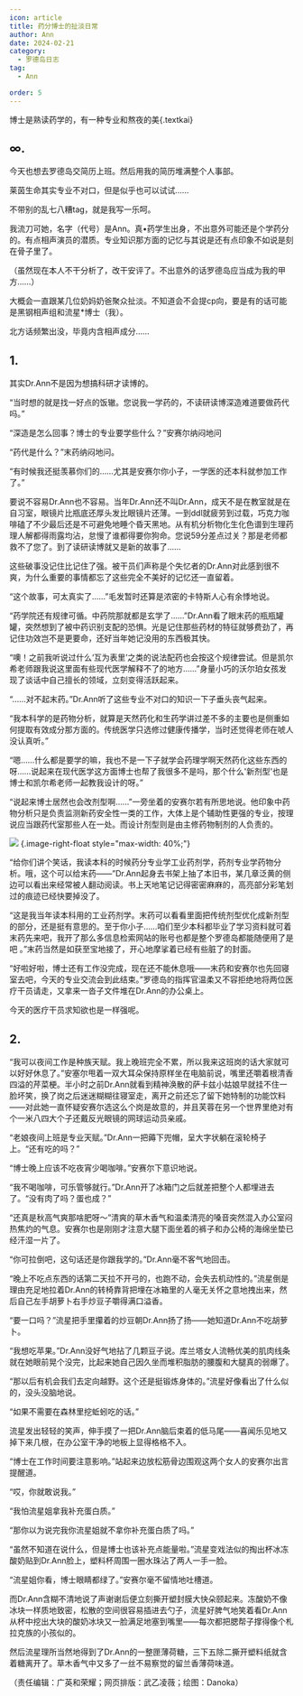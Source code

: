 ```yaml
---
icon: article
title: 药分博士的扯淡日常
author: Ann
date: 2024-02-21
category:
  - 罗德岛日志
tag:
  - Ann

order: 5
---
```


博士是熟读药学的，有一种专业和熬夜的美{.textkai}

<!-- more -->

## ∞.

今天也想去罗德岛交简历上班。然后用我的简历堆满整个人事部。

莱茵生命其实专业不对口，但是似乎也可以试试……

不带别的乱七八糟tag，就是我写一乐呵。

我流刀可她，名字（代号）是Ann。真•药学生出身，不出意外可能还是个学药分的。有点相声演员的潜质。专业知识那方面的记忆与其说是还有点印象不如说是刻在骨子里了。

（虽然现在本人不干分析了，改干安评了。不出意外的话罗德岛应当成为我的甲方……）

大概会一直跟某几位奶妈奶爸聚众扯淡。不知道会不会提cp向，要是有的话可能是黑钢相声组和流星*博士（我）。

北方话频繁出没，毕竟内含相声成分……

## 1.

其实Dr.Ann不是因为想搞科研才读博的。

“当时想的就是找一好点的饭辙。您说我一学药的，不读研读博深造难道要做药代吗。”

“深造是怎么回事？博士的专业要学些什么？”安赛尔纳闷地问

“药代是什么？”末药纳闷地问。

“有时候我还挺羡慕你们的……尤其是安赛尔你小子，一学医的还本科就参加工作了。”

要说不容易Dr.Ann也不容易。当年Dr.Ann还不叫Dr.Ann，成天不是在教室就是在自习室，眼镜片比瓶底还厚头发比眼镜片还薄。一到ddl就疲劳到过载，巧克力咖啡磕了不少最后还是不可避免地睡个昏天黑地。从有机分析物化生化色谱到生理药理人解都得雨露均沾，怠慢了谁都得要你狗命。您说59分差点过关？那是老师都救不了您了。到了读研读博就又是新的故事了……

这些破事没记住比记住了强。被干员们声称是个失忆者的Dr.Ann对此感到很不爽，为什么重要的事情都忘了这些完全不美好的记忆还一直留着。

“这个故事，可太真实了……”毛发暂时还算是浓密的卡特斯人心有余悸地说。

“药学院还有规律可循。中药院那就都是玄学了……”Dr.Ann看了眼末药的瓶瓶罐罐，突然想到了被中药识别支配的恐惧。光是记住那些药材的特征就够费劲了，再记住功效岂不是更要命，还好当年她记没用的东西极其快。

“噢！之前我听说过什么‘互为表里’之类的说法配药也会按这个规律尝试。但是凯尔希老师跟我说这里面有些现代医学解释不了的地方……”身量小巧的沃尔珀女孩发现了谈话中自己擅长的领域，立刻变得活跃起来。

“……对不起末药。”Dr.Ann听了这些专业不对口的知识一下子垂头丧气起来。

“我本科学的是药物分析，就算是天然药化和生药学讲过差不多的主要也是侧重如何提取有效成分那方面的。传统医学只选修过健康传播学，当时还觉得老师在唬人没认真听。”

“嗯……什么都是要学的嘛，我也不是一下子就学会药理学啊天然药化这些东西的呀……说起来在现代医学这方面博士也帮了我很多不是吗，那个什么'新剂型'也是博士和凯尔希老师一起教我设计的呀。”

“说起来博士居然也会改剂型啊……”一旁坐着的安赛尔若有所思地说。他印象中药物分析只是负责监测新药安全性一类的工作，大体上是个辅助性更强的专业，按理说应当跟药代室那些人在一处。而设计剂型则是由主修药物制剂的人负责的。

![](./res/illustration/文章配图（Danoka）.webp) {.image-right-float style="max-width: 40%;"}

“给你们讲个笑话，我读本科的时候药分专业学工业药剂学，药剂专业学药物分析。哦，这个可以给末药——”Dr.Ann起身去书架上抽了本旧书，某几章泛黄的侧边可以看出来经常被人翻动阅读。书上天地笔记记得密密麻麻的，高亮部分彩笔划过的痕迹已经快要掉没了。

“这是我当年读本科用的工业药剂学。末药可以看看里面把传统剂型优化成新剂型的部分，还是挺有意思的。至于你小子……咱们至少本科都毕业了学习资料就可着末药先来吧，我开了那么多信息检索网站的账号也都是整个罗德岛都能随便用了是吧 。”末药当然是如获至宝地接了，开心地摩挲着已经有些脏了的封面。

“好啦好啦，博士还有工作没完成，现在还不能休息哦——末药和安赛尔也先回寝室去吧，今天的专业交流会到此结束。”罗德岛的指挥官温柔又不容拒绝地将两位医疗干员请走，又拿来一沓子文件堆在Dr.Ann的办公桌上。

今天的医疗干员求知欲也是一样强呢。

## 2.

 “我可以夜间工作是种族天赋。我上晚班完全不累，所以我来这班岗的话大家就可以好好休息了。”安塞尔甩着一双大耳朵保持原样坐在电脑前说，嘴里还嚼着根清香四溢的芹菜梗。半小时之前Dr.Ann就看到精神涣散的萨卡兹小姑娘早就挂不住一脸坏笑，换了岗之后迷迷糊糊往寝室走，离开之前还忘了留下她特制的功能饮料——对此她一直怀疑安赛尔选这么个岗是故意的，并且芙蓉在另一个世界里绝对有个一米八四大个子还戴反光眼镜的网球运动员亲戚。

 “老娘夜间上班是专业天赋。”Dr.Ann一把薅下兜帽，呈大字状躺在滚轮椅子上。“还有吃的吗？”

  “博士晚上应该不吃夜宵少喝咖啡。”安赛尔下意识地说。

 “我不喝咖啡，可乐管够就行。”Dr.Ann开了冰箱门之后就差把整个人都埋进去了。“没有肉了吗？蛋也成？”

  “还真是秋高气爽那啥肥呀～”清爽的草木香气和温柔清亮的嗓音突然混入办公室闷热焦灼的气息。安赛尔也是刚刚才注意大腿下面坐着的裤子和办公椅的海绵坐垫已经汗湿一片了。

  “你可拉倒吧，这句话还是你跟我学的。”Dr.Ann毫不客气地回击。

  “晚上不吃点东西的话第二天拉不开弓的，也跑不动，会失去机动性的。”流星倒是理由充足地拉着Dr.Ann的转椅靠背把埋在冰箱里的人毫无关怀之意地拽出来，然后自己左手胡萝卜右手炒豆子嚼得满口溢香。

   “要一口吗？”流星把手里攥着的炒豆朝Dr.Ann扬了扬——她知道Dr.Ann不吃胡萝卜。

  “我想吃苹果。”Dr.Ann没好气地拈了几颗豆子说。库兰塔女人流畅优美的肌肉线条就在她眼前晃个没完，比起来她自己因久坐而堆积脂肪的腰腹和大腿真的弱爆了。

  “那以后有机会我们去定向越野。这个还是挺锻炼身体的。”流星好像看出了什么似的，没头没脑地说。

   “如果不需要在森林里挖蚯蚓吃的话。”

 流星发出轻轻的笑声，伸手摸了一把Dr.Ann脑后束着的低马尾——喜闻乐见地又掉下来几根，在办公室干净的地板上显得格格不入。

   “博士在工作时间要注意影响。”站起来边放松筋骨边围观这两个女人的安赛尔出言提醒道。

  “哎，你就敢说我。”

 “我怕流星姐拿我补充蛋白质。”

 “那你以为说完我你流星姐就不拿你补充蛋白质了吗。”

 “虽然不知道在说什么，但是博士也该补充点能量啦。”流星变戏法似的掏出杯冰冻酸奶贴到Dr.Ann脸上，塑料杯周围一圈水珠沾了两人一手一脸。

 “流星姐你看，博士眼睛都绿了。”安赛尔毫不留情地吐槽道。

而Dr.Ann含糊不清地说了声谢谢后便立刻撕开塑封膜大快朵颐起来。冻酸奶不像冰块一样质地致密，松散的空间很容易插进去勺子，流星好脾气地笑着看Dr.Ann从杯中挖出大块的酸奶冰块又一脸满足地塞到嘴里——每次都把腮帮子撑得像个札拉克族的小孩似的。

然后流星理所当然地得到了Dr.Ann的一整匣薄荷糖，三下五除二撕开塑料纸就含着糖离开了。草木香气中又多了一丝不易察觉的留兰香薄荷味道。<eod />

（责任编辑：广英和荣耀；网页排版：武乙凌薇；绘图：Danoka）

<FakeAds />